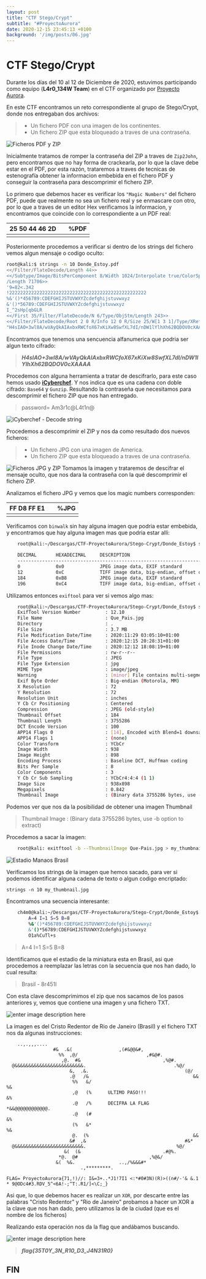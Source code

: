 ```yaml
---
layout: post
title: "CTF Stego/Crypt"
subtitle: "#ProyectoAurora"
date: 2020-12-15 23:45:13 +0100
background: '/img/posts/06.jpg'
---
```


# CTF Stego/Crypt

Durante los días del 10 al 12 de Diciembre de 2020, estuvimos participando como equipo (**L4r0_134W Team**) en el CTF organizado por [Proyecto Aurora](https://www.proyecto-aurora.org/).

En este CTF encontramos un reto correspondiente al grupo de Stego/Crypt, donde nos entregaban dos archivos:

>- Un fichero PDF con una imagen de los continentes.
>- Un fichero ZIP que esta bloqueado a traves de una contraseña.

![Ficheros PDF y ZIP](https://ch4m17ux.github.io/img/posts/Donde_Estoy.jpg)

Inicialmente tratamos de romper la contraseña del ZIP a traves de `Zip2John`, pero encontramos que no hay forma de crackearla, por lo que la clave debe estar en el PDF, por esta razón, trataremos a traves de tecnicas de estenografía obtener la informacion embebida en el fichero PDF y conseguir la contraseña para descomprimir el fichero ZIP.

Lo primero que debemos hacer es verificar los `"Magic Numbers"` del fichero PDF, puede que realmente no sea un fichero real y se enmascare con otro, por lo que a traves de un editor Hex verificamos la informacion, y encontramos que coincide con lo correspondiente a un PDF real:

| 25 50 44 46 2D |  |  %PDF |
|--|--|--|
|  |  |  |

Posteriormente procedemos a verificar si dentro de los strings del fichero vemos algun mensaje o codigo oculto:

```sh
root@kali:$ strings -n 10 Donde_Estoy.pdf 
<</Filter/FlateDecode/Length 44>>
<</Subtype/Image/BitsPerComponent 8/Width 1024/Interpolate true/ColorSpace/DeviceRGB/Height 576/Filter[/DCTDecode]/Type/XObject
/Length 71706>>
'9=82<.342
!22222222222222222222222222222222222222222222222222
%&'()*456789:CDEFGHIJSTUVWXYZcdefghijstuvwxyz
&'()*56789:CDEFGHIJSTUVWXYZcdefghijstuvwxyz
I_^2sHp[qbGLR
<</First 35/Filter/FlateDecode/N 6/Type/ObjStm/Length 243>>
<</Filter/FlateDecode/Root 2 0 R/Info 12 0 R/Size 25/W[1 3 1]/Type/XRef/Length 53>>
"H4sIAO+3wl8A/wVAyQkAIAxbxRWCfoX67xKiXw8SwfXL7dI/nDW1lYlhXh62BQDOV0cXAAAA"
```
Encontramos que tenemos una sencuencia alfanumerica que podria ser algun texto cifrado:
>***H4sIAO+3wl8A/wVAyQkAIAxbxRWCfoX67xKiXw8SwfXL7dI/nDW1lYlhXh62BQDOV0cXAAAA***

Procedemos con alguna herramienta a tratar de descifrarlo, para este caso hemos usado [**iCyberchef**](http://icyberchef.com/).  Y nos indica que es una cadena con doble cifrado: `Base64`  y `Gunzip`.  Resultando la contraseña que necesitamos para descomprimir el fichero ZIP que nos han entregado.

> password= Am3r1c@L4t1n@

![iCyberchef - Decode string](https://ch4m17ux.github.io/img/posts/stego-1.jpg)

Procedemos a descomprimir el ZIP y nos da como resultado dos nuevos ficheros: 
>- Un fichero JPG con una imagen de America.
>- Un fichero ZIP que esta bloqueado a traves de una contraseña.

![Ficheros JPG y ZIP](https://ch4m17ux.github.io/img/posts/Que_Pais.jpg)
Tomamos la imagen y trataremos de descifrar el mensaje oculto, que nos dara la contraseña con la qué descomprimir el fichero ZIP.

Analizamos el fichero JPG y vemos que los magic numbers corresponden:

| FF D8 FF E1 |  |  %JPG |
|--|--|--|
|  |  |  |

Verificamos con `binwalk` sin hay alguna imagen que podria estar embebida, y encontramos que hay alguna imagen mas que podria estar alli:

```sh
    root@kali:~/Descargas/CTF-ProyectoAurora/Stego-Crypt/Donde_Estoy$ sudo binwalk Que_Pais.jpg 
    
    DECIMAL       HEXADECIMAL     DESCRIPTION
    --------------------------------------------------------------------------------
    0             0x0             JPEG image data, EXIF standard
    12            0xC             TIFF image data, big-endian, offset of first image directory: 8
    184           0xB8            JPEG image data, EXIF standard
    196           0xC4            TIFF image data, big-endian, offset of first image directory: 8
```

Utilizamos entonces `exiftool` para ver si vemos algo mas:

```sh
    root@kali:~/Descargas/CTF-ProyectoAurora/Stego-Crypt/Donde_Estoy$ sudo exiftool Que_Pais.jpg 
    ExifTool Version Number         : 12.10
    File Name                       : Que_Pais.jpg
    Directory                       : .
    File Size                       : 3.7 MB
    File Modification Date/Time     : 2020:11:29 03:05:10+01:00
    File Access Date/Time           : 2020:12:15 20:28:31+01:00
    File Inode Change Date/Time     : 2020:12:12 18:08:19+01:00
    File Permissions                : rw-r--r--
    File Type                       : JPEG
    File Type Extension             : jpg
    MIME Type                       : image/jpeg
    Warning                         : [minor] File contains multi-segment EXIF
    Exif Byte Order                 : Big-endian (Motorola, MM)
    X Resolution                    : 72
    Y Resolution                    : 72
    Resolution Unit                 : inches
    Y Cb Cr Positioning             : Centered
    Compression                     : JPEG (old-style)
    Thumbnail Offset                : 184
    Thumbnail Length                : 3755286
    DCT Encode Version              : 100
    APP14 Flags 0                   : [14], Encoded with Blend=1 downsampling
    APP14 Flags 1                   : (none)
    Color Transform                 : YCbCr
    Image Width                     : 938
    Image Height                    : 898
    Encoding Process                : Baseline DCT, Huffman coding
    Bits Per Sample                 : 8
    Color Components                : 3
    Y Cb Cr Sub Sampling            : YCbCr4:4:4 (1 1)
    Image Size                      : 938x898
    Megapixels                      : 0.842
    Thumbnail Image                 : (Binary data 3755286 bytes, use -b option to extract)
```

Podemos ver que nos da la posibilidad de obtener una imagen Thumbnail

>Thumbnail Image                 : (Binary data 3755286 bytes, use -b option to extract)

Procedemos a sacar la imagen:

```sh
    root@kali: exitftool -b --ThumbnailImage Que-Pais.jpg > my_thumbnail.jpg
```

![Estadio Manaos Brasil](https://ch4m17ux.github.io/img/posts/Estadio-Stego-Aurora.jpg)

Verificamos los strings de la imagen que hemos sacado, para ver si podemos identificar alguna cadena de texto o algun codigo encriptado:

	strings -n 10 my_thumbnail.jpg

Encontramos una secuencia interesante:

```sh
    ch4m0@kali:~/Descargas/CTF-ProyectoAurora/Stego-Crypt/Donde_Estoy$ strings -n 10 my_thumbnail.jpg
        A=4 I=1 S=5 B=8
        %&'()*456789:CDEFGHIJSTUVWXYZcdefghijstuvwxyz
        &'()*56789:CDEFGHIJSTUVWXYZcdefghijstuvwxyz
        O1a%CuTl+s
```

>A=4 I=1 S=5 B=8

Identificamos que el estadio de la miniatura esta en Brasil, asi que procedemos a reemplazar las letras con la secuencia que nos han dado, lo cual resulta: 
>Brasil - 8r451l

Con esta clave descomprimimos el zip que nos sacamos de los pasos anteriores y, vemos que contiene una imagen y una fichero TXT.

![enter image description here](https://ch4m17ux.github.io/img/posts/Que_Ciudad.jpg)

La imagen es del Cristo Redentor de Rio de Janeiro (Brasil) y el fichero TXT nos da algunas instrucciones: 

        ..,.,,,....                                                      
                     #&  .&(                 ,(#&@@&#,                                        
                       %%  ,@/                         ,#&@#.                                 
                        ,@.  #&                              ,%@#.                            
      @&&&&&&&&&&&&&&&&&&&&&&&&&.                                .%@/                         
                           &,  .&.                                   (@/                      
                           .@   /&                                      &&                    
                            %%   &/                                       %&                  
                            ,@   (%      ULTIMO PASO!!!                    &%                
                            .@   /%      DECIFRA LA FLAG                   *&&@@@@@@@@@@@@. 
                            .@   (#                                         &%                
                            (%   &*                                       %&                  
                            @.  (%                                      &&                    
                           &#  ,&                                    #&*                      
      @&&&&&&&&&&&&&&&&&&&&&&&&&.                                 %@/                         
                         &(  (&                              .#@%.                            
                       *@.  @#                          ,%@&/                                 
                      &(  %&.                ..,/%&&&#*                                       
                               .,*********.                                                   
    
    FLAG= ProyectoAurora{71,!)//: I&=3+..*J1!7I1 <:*#0#3N)(R)>((n#/-'& &.1  * 9@ODc4#3.RDV_5^<6A!-;^T:.R1/]<\C;_}
	
	
Asi que, lo que debemos hacer es realizar un `XOR`, por descarte entre las palabras "Cristo Redentor" y "Rio de Janeiro" probamos a hacer un XOR a la clave que nos han dado, pero utilizamos la de la ciudad (que es el nombre de los ficheros)

Realizando esta operación nos da la flag que andábamos buscando.

![enter image description here](https://ch4m17ux.github.io/img/posts/rio-de-janeiro.jpg)
>***flag{35T0Y_3N_R10_D3_J4N31R0}***

## FIN
